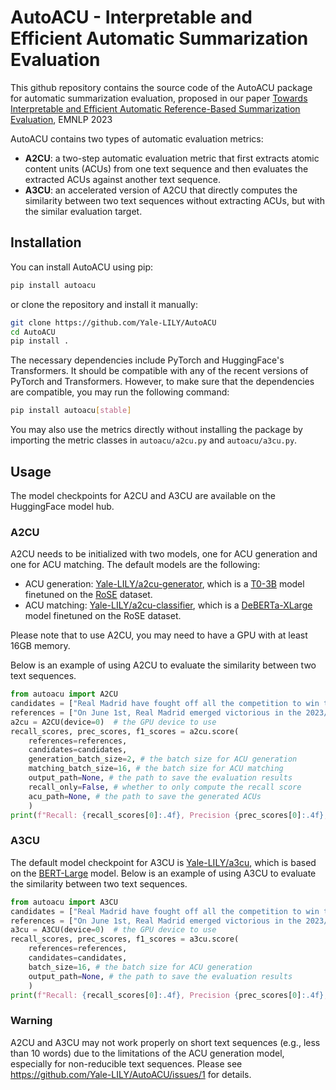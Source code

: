 # AutoACU - Interpretable and Efficient Automatic Summarization Evaluation

This github repository contains the source code of the AutoACU package for automatic summarization evaluation, proposed in our paper [Towards Interpretable and Efficient Automatic Reference-Based Summarization Evaluation](https://aclanthology.org/2023.emnlp-main.1018/), EMNLP 2023


AutoACU contains two types of automatic evaluation metrics:
- **A2CU**: a two-step automatic evaluation metric that first extracts atomic content units (ACUs) from one text sequence and then evaluates the extracted ACUs against another text sequence.
- **A3CU**: an accelerated version of A2CU that directly computes the similarity between two text sequences without extracting ACUs, but with the similar evaluation target.

## Installation
You can install AutoACU using pip:
```bash
pip install autoacu
```
or clone the repository and install it manually:
```bash
git clone https://github.com/Yale-LILY/AutoACU
cd AutoACU
pip install .
```
The necessary dependencies include PyTorch and HuggingFace's Transformers.
It should be compatible with any of the recent versions of PyTorch and Transformers.
However, to make sure that the dependencies are compatible,
you may run the following command:
```bash
pip install autoacu[stable]
```
You may also use the metrics directly without installing the package by importing the metric classes in `autoacu/a2cu.py` and `autoacu/a3cu.py`.

## Usage

The model checkpoints for A2CU and A3CU are available on the HuggingFace model hub.

### A2CU
A2CU needs to be initialized with two models, one for ACU generation and one for ACU matching.
The default models are the following:
- ACU generation: [Yale-LILY/a2cu-generator](https://huggingface.co/Yale-LILY/a2cu-generator), which is a [T0-3B](https://huggingface.co/bigscience/T0_3B) model finetuned on the [RoSE](https://github.com/Yale-LILY/ROSE) dataset.
- ACU matching: [Yale-LILY/a2cu-classifier](https://huggingface.co/Yale-LILY/a2cu-classifier), which is a [DeBERTa-XLarge](https://huggingface.co/microsoft/deberta-xlarge-mnli) model finetuned on the RoSE dataset.

Please note that to use A2CU, you may need to have a GPU with at least 16GB memory.

Below is an example of using A2CU to evaluate the similarity between two text sequences.
```python
from autoacu import A2CU
candidates = ["Real Madrid have fought off all the competition to win the 2023/24 UEFA Champions League after beating Borussia Dortmund 2-0 in the final at Wembley Stadium on 1 June."]
references = ["On June 1st, Real Madrid emerged victorious in the 2023/24 UEFA Champions League, defeating Borussia Dortmund 2-0 in the final at Wembley Stadium, overcoming all competitors to claim the title."]
a2cu = A2CU(device=0)  # the GPU device to use
recall_scores, prec_scores, f1_scores = a2cu.score(
    references=references,
    candidates=candidates,
    generation_batch_size=2, # the batch size for ACU generation
    matching_batch_size=16, # the batch size for ACU matching
    output_path=None, # the path to save the evaluation results
    recall_only=False, # whether to only compute the recall score
    acu_path=None, # the path to save the generated ACUs
    )
print(f"Recall: {recall_scores[0]:.4f}, Precision {prec_scores[0]:.4f}, F1: {f1_scores[0]:.4f}")
```

### A3CU
The default model checkpoint for A3CU is [Yale-LILY/a3cu](https://huggingface.co/Yale-LILY/a3cu), which is based on the [BERT-Large](https://huggingface.co/bert-large-cased) model.
Below is an example of using A3CU to evaluate the similarity between two text sequences.
```python
from autoacu import A3CU
candidates = ["Real Madrid have fought off all the competition to win the 2023/24 UEFA Champions League after beating Borussia Dortmund 2-0 in the final at Wembley Stadium on 1 June."]
references = ["On June 1st, Real Madrid emerged victorious in the 2023/24 UEFA Champions League, defeating Borussia Dortmund 2-0 in the final at Wembley Stadium, overcoming all competitors to claim the title."]
a3cu = A3CU(device=0)  # the GPU device to use
recall_scores, prec_scores, f1_scores = a3cu.score(
    references=references,
    candidates=candidates,
    batch_size=16, # the batch size for ACU generation
    output_path=None, # the path to save the evaluation results
    )
print(f"Recall: {recall_scores[0]:.4f}, Precision {prec_scores[0]:.4f}, F1: {f1_scores[0]:.4f}")
```

### Warning
A2CU and A3CU may not work properly on short text sequences (e.g., less than 10 words) due to the limitations of the ACU generation model, especially for non-reducible text sequences.
Please see https://github.com/Yale-LILY/AutoACU/issues/1 for details.
